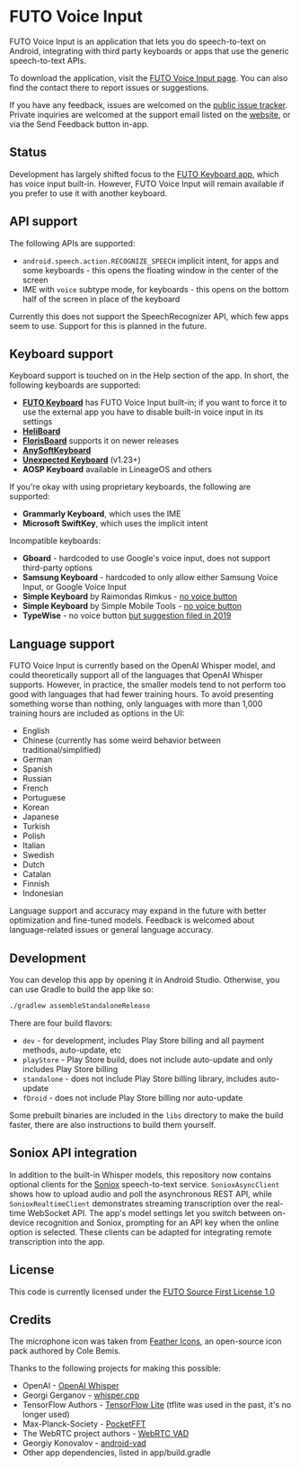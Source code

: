 # FUTO Voice Input

FUTO Voice Input is an application that lets you do speech-to-text on Android, integrating with third party keyboards or apps that use the generic speech-to-text APIs.

To download the application, visit the [FUTO Voice Input page](https://voiceinput.futo.org/). You can also find the contact there to report issues or suggestions.

If you have any feedback, issues are welcomed on the [public issue tracker](https://github.com/futo-org/voice-input/issues). Private inquiries are welcomed at the support email listed on the [website](https://voiceinput.futo.org/), or via the Send Feedback button in-app.

## Status

Development has largely shifted focus to the [FUTO Keyboard app](https://keyboard.futo.org/), which has voice input built-in. However, FUTO Voice Input will remain available if you prefer to use it with another keyboard.

## API support

The following APIs are supported:
* `android.speech.action.RECOGNIZE_SPEECH` implicit intent, for apps and some keyboards - this opens the floating window in the center of the screen
* IME with `voice` subtype mode, for keyboards - this opens on the bottom half of the screen in place of the keyboard

Currently this does not support the SpeechRecognizer API, which few apps seem to use. Support for this is planned in the future.

## Keyboard support

Keyboard support is touched on in the Help section of the app. In short, the following keyboards are supported:
* [**FUTO Keyboard**](https://keyboard.futo.org/) has FUTO Voice Input built-in; if you want to force it to use the external app you have to disable built-in voice input in its settings
* [**HeliBoard**](https://github.com/Helium314/HeliBoard)
* [**FlorisBoard**](https://github.com/florisboard/florisboard) supports it on newer releases
* [**AnySoftKeyboard**](https://github.com/AnySoftKeyboard/AnySoftKeyboard)
* [**Unexpected Keyboard**](https://github.com/Julow/Unexpected-Keyboard) (v1.23+)
* **AOSP Keyboard** available in LineageOS and others

If you're okay with using proprietary keyboards, the following are supported:
* **Grammarly Keyboard**, which uses the IME
* **Microsoft SwiftKey**, which uses the implicit intent

Incompatible keyboards:
* **Gboard** - hardcoded to use Google's voice input, does not support third-party options
* **Samsung Keyboard** - hardcoded to only allow either Samsung Voice Input, or Google Voice Input
* **Simple Keyboard** by Raimondas Rimkus - [no voice button](https://github.com/rkkr/simple-keyboard/issues/133)
* **Simple Keyboard** by Simple Mobile Tools - [no voice button](https://github.com/SimpleMobileTools/Simple-Keyboard/issues/201)
* **TypeWise** - no voice button [but suggestion filed in 2019](https://suggestions.typewise.app/suggestions/65517/voice-to-text-dictation)

## Language support

FUTO Voice Input is currently based on the OpenAI Whisper model, and could theoretically support all of the languages that OpenAI Whisper supports. However, in practice, the smaller models tend to not perform too good with languages that had fewer training hours. To avoid presenting something worse than nothing, only languages with more than 1,000 training hours are included as options in the UI:
* English
* Chinese (currently has some weird behavior between traditional/simplified)
* German
* Spanish
* Russian
* French
* Portuguese
* Korean
* Japanese
* Turkish
* Polish
* Italian
* Swedish
* Dutch
* Catalan
* Finnish
* Indonesian

Language support and accuracy may expand in the future with better optimization and fine-tuned models. Feedback is welcomed about language-related issues or general language accuracy.

## Development

You can develop this app by opening it in Android Studio. Otherwise, you can use Gradle to build the app like so:
```bash
./gradlew assembleStandaloneRelease
```

There are four build flavors:
* `dev` - for development, includes Play Store billing and all payment methods, auto-update, etc
* `playStore` - Play Store build, does not include auto-update and only includes Play Store billing
* `standalone` - does not include Play Store billing library, includes auto-update
* `fDroid` - does not include Play Store billing nor auto-update

Some prebuilt binaries are included in the `libs` directory to make the build faster, there are also instructions to build them yourself.

## Soniox API integration

In addition to the built-in Whisper models, this repository now contains optional clients for the [Soniox](https://soniox.com) speech-to-text service. `SonioxAsyncClient` shows how to upload audio and poll the asynchronous REST API, while `SonioxRealtimeClient` demonstrates streaming transcription over the real-time WebSocket API. The app's model settings let you switch between on-device recognition and Soniox, prompting for an API key when the online option is selected. These clients can be adapted for integrating remote transcription into the app.

## License

This code is currently licensed under the [FUTO Source First License 1.0](LICENSE.md)

## Credits

The microphone icon was taken from [Feather Icons](https://feathericons.com/), an open-source icon pack authored by Cole Bemis.

Thanks to the following projects for making this possible:
* OpenAI - [OpenAI Whisper](https://github.com/openai/whisper/)
* Georgi Gerganov - [whisper.cpp](https://github.com/ggerganov/whisper.cpp)
* TensorFlow Authors - [TensorFlow Lite](https://mvnrepository.com/artifact/org.tensorflow/tensorflow-lite) (tflite was used in the past, it's no longer used)
* Max-Planck-Society - [PocketFFT](https://gitlab.mpcdf.mpg.de/mtr/pocketfft/-/blob/master/LICENSE.md)
* The WebRTC project authors - [WebRTC VAD](https://github.com/abb128/android-vad/blob/main/vad/src/main/jni/webrtc_vad/LICENSE)
* Georgiy Konovalov - [android-vad](https://github.com/abb128/android-vad)
* Other app dependencies, listed in app/build.gradle